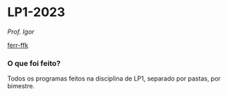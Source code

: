 # LP1-2023
_Prof. Igor_

[ferr-ffk](https://github.com/ferr-ffk)

### O que foi feito?
Todos os programas feitos na disciplina de LP1, separado por pastas, por bimestre.
